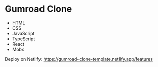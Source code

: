 # Gumroad Clone

-   HTML
-   CSS
-   JavaScript
-   TypeScript
-   React
-   Mobx

Deploy on Netlify: https://gumroad-clone-template.netlify.app/features
